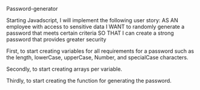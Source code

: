 Password-generator

Starting Javadscript, I will implement the following user story: 
AS AN employee with access to sensitive data
I WANT to randomly generate a password that meets certain criteria
SO THAT I can create a strong password that provides greater security

First, to start creating variables for all requirements for a password such as the length, lowerCase, upperCase, Number, and specialCase characters.  

Secondly, to start creating arrays per variable. 

Thirdly, to start creating the function for generating the password. 
